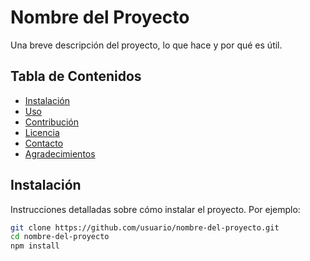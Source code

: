 # Nombre del Proyecto

Una breve descripción del proyecto, lo que hace y por qué es útil.

## Tabla de Contenidos

- [Instalación](#instalación)
- [Uso](#uso)
- [Contribución](#contribución)
- [Licencia](#licencia)
- [Contacto](#contacto)
- [Agradecimientos](#agradecimientos)

## Instalación

Instrucciones detalladas sobre cómo instalar el proyecto. Por ejemplo:

```bash
git clone https://github.com/usuario/nombre-del-proyecto.git
cd nombre-del-proyecto
npm install

